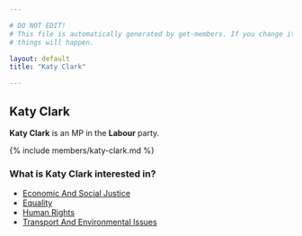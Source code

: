 ```yaml
---

# DO NOT EDIT!
# This file is automatically generated by get-members. If you change it, bad
# things will happen.

layout: default
title: "Katy Clark"

---
```


## Katy Clark

**Katy Clark** is an MP in the **Labour** party.

{% include members/katy-clark.md %}

### What is Katy Clark interested in?


* [Economic And Social Justice](/interests/economic-and-social-justice.html)
* [Equality](/interests/equality.html)
* [Human Rights](/interests/human-rights.html)
* [Transport And Environmental Issues](/interests/transport-and-environmental-issues.html)
